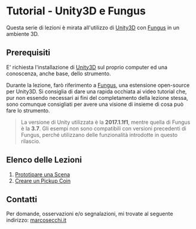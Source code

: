 # Tutorial - Unity3D e Fungus

Questa serie di lezioni è mirata all'utilizzo di [Unity3D](https://unity3d.com/) con [Fungus](http://fungusgames.com/) in un ambiente 3D.

## Prerequisiti

E' richiesta l'installazione di [Unity3D](https://store.unity.com/?_ga=2.175184613.639057983.1511186465-253114653.1489499620) sul proprio computer ed una conoscenza, anche base, dello strumento.

Durante la lezione, farò riferimento a [Fungus](http://fungusgames.com/), una estensione open-source per Unity3D. Si consiglia di dare una rapida occhiata ai video tutorial che, pur non essendo necessari ai fini del completamento della lezione stessa, sono comunque consigliati per avere una visione di insieme di cosa può fare lo strumento.

> La versione di Unity utilizzata è la **2017.1.1f1**, mentre quella di Fungus è la **3.7**. Gli esempi non sono compatibili con versioni precedenti di Fungus, perché utilizzano delle funzionalità introdotte in questo rilascio.

## Elenco delle Lezioni

1. [Prototipare una Scena](./introduzione)
1. [Creare un Pickup Coin](https://tech.io/playgrounds/10585/unity3d-e-fungus-tutorial---parte-2/)


## Contatti

Per domande, osservazioni e/o segnalazioni, mi trovate al seguente indirizzo: [marcosecchi.it](http://marcosecchi.it)

